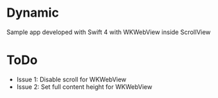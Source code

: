 # Dynamic
Sample app developed with Swift 4 with WKWebView inside ScrollView

# ToDo
- Issue 1: Disable scroll for WKWebView
- Issue 2: Set full content height for WKWebView
